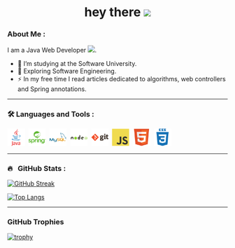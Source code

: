 <!--
### Hi there 👋
**ChrisVladimirov/ChrisVladimirov** is a ✨ _special_ ✨ repository because its `README.md` (this file) appears on your GitHub profile.
Here are some ideas to get you started:-->

<h1 align="center">hey there <img src="https://media.giphy.com/media/hvRJCLFzcasrR4ia7z/giphy.gif" width="40"></h1>

### About Me :

I am a Java Web Developer <img src="https://media.giphy.com/media/WUlplcMpOCEmTGBtBW/giphy.gif" width="30">.

- 🔭 I’m studying at the Software University.
- 🌱 Exploring Software Engineering.
- ⚡ In my free time I read articles dedicated to algorithms, web controllers and Spring annotations.
<!--
- 📫 How to reach me: &nbsp; [![Linkedin Badge](https://img.shields.io/badge/-kakbar-blue?style=flat&logo=Linkedin&logoColor=white)](https://www.linkedin.com/in/kakbar)
-->

---

### :hammer_and_wrench: Languages and Tools :

<p>
<img src="https://github.com/devicons/devicon/blob/master/icons/java/java-original-wordmark.svg" title="Java" alt="Java" width="40" height="40"/>&nbsp;
<img src="https://github.com/devicons/devicon/blob/master/icons/spring/spring-original-wordmark.svg" title="Spring" alt="Spring" width="40" height="40"/>&nbsp;
<img src="https://github.com/devicons/devicon/blob/master/icons/mysql/mysql-original-wordmark.svg" title="MySQL"  alt="MySQL" width="40" height="40"/>&nbsp;
<img src="https://github.com/devicons/devicon/blob/master/icons/nodejs/nodejs-original-wordmark.svg" title="NodeJS" alt="NodeJS" width="40" height="40"/>&nbsp;
<img src="https://github.com/devicons/devicon/blob/master/icons/git/git-original-wordmark.svg" title="Git" **alt="Git" width="40" height="40"/>&nbsp;
<img src="https://github.com/devicons/devicon/blob/master/icons/javascript/javascript-original.svg" title="JavaScript" alt="JavaScript" width="40" height="40"/>&nbsp;
<img src="https://github.com/devicons/devicon/blob/master/icons/html5/html5-original.svg" title="HTML5" alt="HTML" width="40" height="40"/>&nbsp;
<img src="https://github.com/devicons/devicon/blob/master/icons/css3/css3-plain-wordmark.svg"  title="CSS3" alt="CSS" width="40" height="40"/>&nbsp;
</p>

---

### 🔥 &nbsp; GitHub Stats :
[![GitHub Streak](http://github-readme-streak-stats.herokuapp.com?user=ChrisVladimirov&theme=dark&background=000000)](https://git.io/streak-stats)

[![Top Langs](https://github-readme-stats.vercel.app/api/top-langs/?username=ChrisVladimirov&layout=compact&theme=vision-friendly-dark)](https://github.com/anuraghazra/github-readme-stats)

---

### GitHub Trophies
[![trophy](https://github-profile-trophy.vercel.app/?username=ChrisVladimirov)](https://github.com/ryo-ma/github-profile-trophy)


